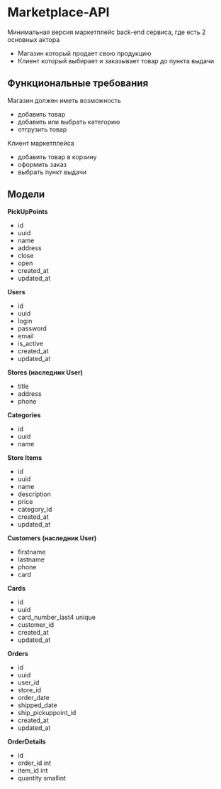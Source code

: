 # Marketplace-API

Минимальная версия маркетплейс back-end сервиса, где есть 2 основных актора

- Магазин который продает свою продукцию
- Клиент который выбирает и заказывает товар до пункта выдачи

## Функциональные требования

Магазин должен иметь возможность

- добавить товар
- добавить или выбрать категорию
- отгрузить товар

Клиент маркетплейса

- добавить товар в корзину
- оформить заказ
- выбрать пункт выдачи

## Модели

**PickUpPoints**

- id
- uuid
- name
- address
- close
- open
- created_at
- updated_at

**Users**

- id
- uuid
- login
- password
- email
- is_active
- created_at
- updated_at

**Stores (наследник User)**

- title
- address
- phone

**Categories**

- id
- uuid
- name

**Store Items**

- id
- uuid
- name
- description
- price
- category_id
- created_at
- updated_at

**Customers (наследник User)**

- firstname
- lastname
- phone
- card

**Cards**

- id
- uuid
- card_number_last4 unique
- customer_id
- created_at
- updated_at

**Orders**

- id
- uuid
- user_id
- store_id
- order_date
- shipped_date
- ship_pickuppoint_id
- created_at
- updated_at

**OrderDetails**

- id
- order_id int
- item_id int
- quantity smallint
